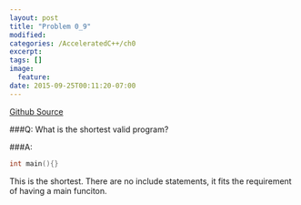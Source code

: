 ```yaml
---
layout: post
title: "Problem 0_9"
modified:
categories: /AcceleratedC++/ch0
excerpt:
tags: []
image:
  feature:
date: 2015-09-25T00:11:20-07:00
---
```

[Github Source](https://github.com/patricknyu/AcceleratedCPlusPlus/tree/master/ch0/Question0_9)

###Q:
What is the shortest valid program?

###A:
```c++
int main(){}
```

This is the shortest.  There are no include statements, it fits the requirement of having a main funciton. 
